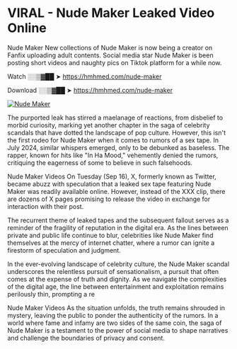 # VIRAL - Nude Maker Leaked Video Online

Nude Maker New collections of Nude Maker is now being a creator on Fanfix uploading adult contents. Social media star Nude Maker is been posting short videos and naughty pics on Tiktok platform for a while now.

Watch ░░▒▓██ ➤ https://hmhmed.com/nude-maker

Download ░░▒▓██ ➤ https://hmhmed.com/nude-maker

[![Nude Maker](https://i.imgur.com/dJHk4Zq.gif)](https://hmhmed.com/nude-maker)

The purported leak has stirred a maelanage of reactions, from disbelief to morbid curiosity, marking yet another chapter in the saga of celebrity scandals that have dotted the landscape of pop culture. However, this isn't the first rodeo for Nude Maker when it comes to rumors of a sex tape. In July 2024, similar whispers emerged, only to be debunked as baseless. The rapper, known for hits like "In Ha Mood," vehemently denied the rumors, critiquing the eagerness of some to believe in such falsehoods.

Nude Maker Videos
On Tuesday (Sep 16), X, formerly known as Twitter, became abuzz with speculation that a leaked sex tape featuring Nude Maker was readily available online. However, instead of the XXX clip, there are dozens of X pages promising to release the video in exchange for interaction with their post.

The recurrent theme of leaked tapes and the subsequent fallout serves as a reminder of the fragility of reputation in the digital era. As the lines between private and public life continue to blur, celebrities like Nude Maker find themselves at the mercy of internet chatter, where a rumor can ignite a firestorm of speculation and judgment.

In the ever-evolving landscape of celebrity culture, the Nude Maker scandal underscores the relentless pursuit of sensationalism, a pursuit that often comes at the expense of truth and dignity. As we navigate the complexities of the digital age, the line between entertainment and exploitation remains perilously thin, prompting a re

Nude Maker Videos
As the situation unfolds, the truth remains shrouded in mystery, leaving the public to ponder the authenticity of the rumors. In a world where fame and infamy are two sides of the same coin, the saga of Nude Maker is a testament to the power of social media to shape narratives and challenge the boundaries of privacy and consent.